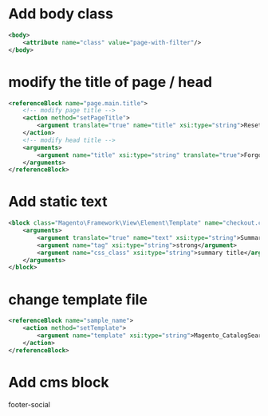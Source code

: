# Add body class
```xml
<body>
    <attribute name="class" value="page-with-filter"/>
</body>
```

# modify the title of page / head
```xml
<referenceBlock name="page.main.title">
    <!-- modify page title -->
    <action method="setPageTitle">
        <argument translate="true" name="title" xsi:type="string">Reset password</argument>
    </action>
    <!-- modify head title -->
    <arguments>
        <argument name="title" xsi:type="string" translate="true">Forgot Your Password</argument>
    </arguments>  
</referenceBlock>
```

# Add static text
```xml
<block class="Magento\Framework\View\Element\Template" name="checkout.cart.summary.title" before="-" template="Magento_Theme::text.phtml">
    <arguments>
        <argument translate="true" name="text" xsi:type="string">Summary</argument>
        <argument name="tag" xsi:type="string">strong</argument>
        <argument name="css_class" xsi:type="string">summary title</argument>
    </arguments>
</block>
```

# change template file
```xml
<referenceBlock name="sample_name">
    <action method="setTemplate">
        <argument name="template" xsi:type="string">Magento_CatalogSearch::product/list/toolbar.phtml</argument>
    </action>
</referenceBlock>
```

# Add cms block
<block class="Magento\Cms\Block\Block" name="footer.social.block">
    <arguments>
        <argument name="block_id" xsi:type="string">footer-social</argument>
    </arguments>
</block>
